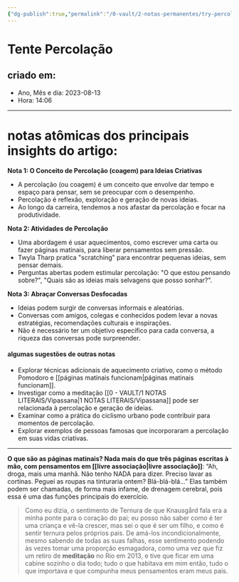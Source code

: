 ```yaml
---
{"dg-publish":true,"permalink":"/0-vault/2-notas-permanentes/try-percolating/","tags":["permanente"],"dgHomeLink":true,"dgShowLocalGraph":true,"dgShowFileTree":true,"dgEnableSearch":true}
---
```


# Tente Percolação

## criado em: 
-  Ano, Mês e dia: 2023-08-13
- Hora: 14:06
---

# notas atômicas dos principais insights do artigo:

**Nota 1: O Conceito de Percolação (coagem) para Ideias Criativas**

- A percolação (ou coagem) é um conceito que envolve dar tempo e espaço para pensar, sem se preocupar com o desempenho.
- Percolação é reflexão, exploração e geração de novas ideias.
- Ao longo da carreira, tendemos a nos afastar da percolação e focar na produtividade.

**Nota 2: Atividades de Percolação**

- Uma abordagem é usar aquecimentos, como escrever uma carta ou fazer páginas matinais, para liberar pensamentos sem pressão.
- Twyla Tharp pratica "scratching" para encontrar pequenas ideias, sem pensar demais.
- Perguntas abertas podem estimular percolação: "O que estou pensando sobre?", "Quais são as ideias mais selvagens que posso sonhar?".

**Nota 3: Abraçar Conversas Desfocadas**

- Ideias podem surgir de conversas informais e aleatórias.
- Conversas com amigos, colegas e conhecidos podem levar a novas estratégias, recomendações culturais e inspirações.
- Não é necessário ter um objetivo específico para cada conversa, a riqueza das conversas pode surpreender.

#### algumas sugestões de outras notas

- Explorar técnicas adicionais de aquecimento criativo, como o método Pomodoro e [[páginas matinais funcionam\|páginas matinais funcionam]].
- Investigar como a meditação [[0 - VAULT/1 NOTAS LITERAIS/Vipassana\|1 NOTAS LITERAIS/Vipassana]] pode ser relacionada à percolação e geração de ideias.
- Examinar como a prática do ciclismo urbano pode contribuir para momentos de percolação.
- Explorar exemplos de pessoas famosas que incorporaram a percolação em suas vidas criativas.

---


<div class="transclusion internal-embed is-loaded"><div class="markdown-embed">



**O que são as páginas matinais? Nada mais do que três páginas escritas à mão, com pensamentos em [[livre associação\|livre associação]]**: “Ah, droga, mais uma manhã. Não tenho NADA para dizer. Preciso lavar as cortinas. Peguei as roupas na tinturaria ontem? Blá-blá-blá...” Elas também podem ser chamadas, de forma mais infame, de drenagem cerebral, pois essa é uma das funções principais do exercício. 

</div></div>



<div class="transclusion internal-embed is-loaded"><div class="markdown-embed">



>Como eu dizia, o sentimento de Ternura de que Knausgård fala era a minha ponte para o coração do pai; eu posso não saber como é ter uma criança e vê-la crescer, mas sei o que é ser um filho, e como é sentir ternura pelos próprios pais. De amá-los incondicionalmente, mesmo sabendo de todas as suas falhas, esse sentimento podendo às vezes tomar uma proporção esmagadora, como uma vez que fiz um retiro de **meditação** no Rio em 2013, e tive que ficar em uma cabine sozinho o dia todo; tudo o que habitava em mim então, tudo o que importava e que compunha meus pensamentos eram meus pais.

</div></div>
